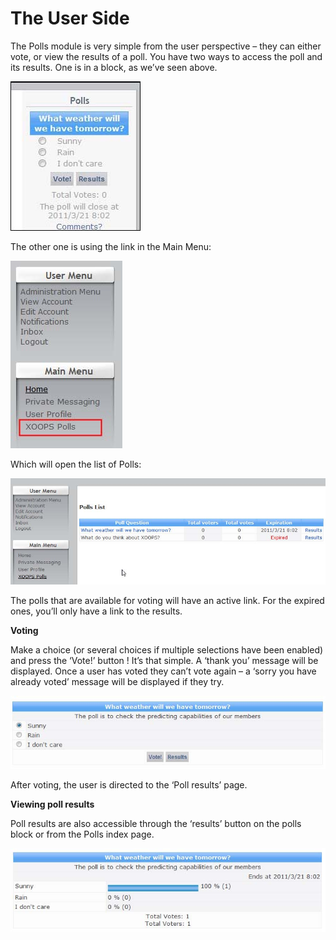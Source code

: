 # The User Side

The Polls module is very simple from the user perspective – they can either vote, or view the results of a poll. You have two ways to access the poll and its results. One is in a block, as we’ve seen above.

![img\_23.jpg](.gitbook/assets/img_23.jpg)

The other one is using the link in the Main Menu:

![img\_24.jpg](.gitbook/assets/img_24.jpg)

Which will open the list of Polls:

![img\_25.jpg](.gitbook/assets/img_25.jpg)

The polls that are available for voting will have an active link. For the expired ones, you’ll only have a link to the results.

**Voting**

Make a choice \(or several choices if multiple selections have been enabled\) and press the ‘Vote!’ button ! It’s that simple. A ‘thank you’ message will be displayed. Once a user has voted they can’t vote again – a ‘sorry you have already voted’ message will be displayed if they try.

![img\_26.jpg](.gitbook/assets/img_26.jpg)

After voting, the user is directed to the ‘Poll results’ page.

**Viewing poll results**

Poll results are also accessible through the ‘results’ button on the polls block or from the Polls index page.

![img\_25.jpg](.gitbook/assets/img_27.jpg)

